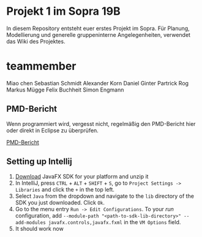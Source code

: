 # Projekt 1 im Sopra 19B

In diesem Repository entsteht euer erstes Projekt im Sopra. Für Planung, Modellierung und generelle gruppeninterne Angelegenheiten, verwendet das Wiki des Projektes. 

# teammember
Miao chen 
Sebastian Schmidt 
Alexander Korn 
Daniel Ginter 
Partrick Rog 
Markus Mügge 
Felix Buchheit 
Simon Engmann 

## PMD-Bericht

Wenn programmiert wird, vergesst nicht, regelmäßig den PMD-Bericht hier oder direkt in Eclipse zu überprüfen.

[PMD-Bericht](https://sopra.cs.tu-dortmund.de/bin/pmd-experimental.py?XXY=19B&GROUPNUMBER=1&PROJECT=1)

## Setting up Intellij

1. [Download](https://gluonhq.com/products/javafx/) JavaFX SDK for your platform and unzip it
2. In IntelliJ, press `CTRL` + `ALT` + `SHIFT` + `S`, go to `Project Settings -> Libraries` and click the `+` in the top left. 
3. Select `Java` from the dropdown and navigate to the `lib` directory of the SDK you just downloaded. Click `Ok`.
4. Go to the menu entry `Run -> Edit Configurations`. To your _run_ configuration, add `--module-path "<path-to-sdk-lib-directory>" --add-modules javafx.controls,javafx.fxml` in the `VM Options` field.
5. It should work now
